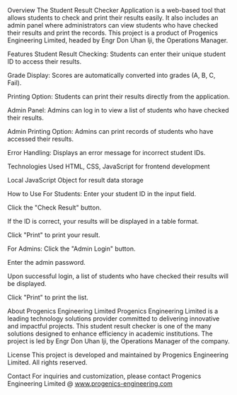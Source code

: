 Overview
The Student Result Checker Application is a web-based tool that allows students to check and print their results easily. It also includes an admin panel where administrators can view students who have checked their results and print the records. This project is a product of Progenics Engineering Limited, headed by Engr Don Uhan Iji, the Operations Manager.

Features
Student Result Checking: Students can enter their unique student ID to access their results.

Grade Display: Scores are automatically converted into grades (A, B, C, Fail).

Printing Option: Students can print their results directly from the application.

Admin Panel: Admins can log in to view a list of students who have checked their results.

Admin Printing Option: Admins can print records of students who have accessed their results.

Error Handling: Displays an error message for incorrect student IDs.

Technologies Used
HTML, CSS, JavaScript for frontend development

Local JavaScript Object for result data storage

How to Use
For Students:
Enter your student ID in the input field.

Click the "Check Result" button.

If the ID is correct, your results will be displayed in a table format.

Click "Print" to print your result.

For Admins:
Click the "Admin Login" button.

Enter the admin password.

Upon successful login, a list of students who have checked their results will be displayed.

Click "Print" to print the list.

About Progenics Engineering Limited
Progenics Engineering Limited is a leading technology solutions provider committed to delivering innovative and impactful projects. This student result checker is one of the many solutions designed to enhance efficiency in academic institutions. The project is led by Engr Don Uhan Iji, the Operations Manager of the company.

License
This project is developed and maintained by Progenics Engineering Limited. All rights reserved.

Contact
For inquiries and customization, please contact Progenics Engineering Limited @ www.progenics-engineering.com
